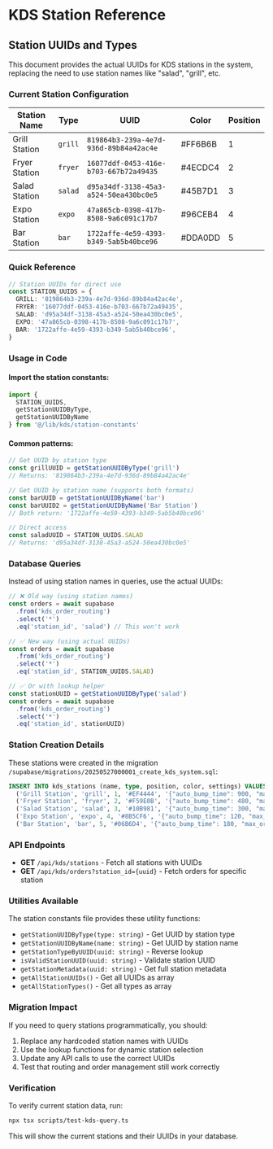 # KDS Station Reference

## Station UUIDs and Types

This document provides the actual UUIDs for KDS stations in the system, replacing the need to use station names like "salad", "grill", etc.

### Current Station Configuration

| Station Name | Type | UUID | Color | Position |
|-------------|------|------|-------|----------|
| Grill Station | `grill` | `819864b3-239a-4e7d-936d-89b84a42ac4e` | #FF6B6B | 1 |
| Fryer Station | `fryer` | `16077ddf-0453-416e-b703-667b72a49435` | #4ECDC4 | 2 |
| Salad Station | `salad` | `d95a34df-3138-45a3-a524-50ea430bc0e5` | #45B7D1 | 3 |
| Expo Station | `expo` | `47a865cb-0398-417b-8508-9a6c091c17b7` | #96CEB4 | 4 |
| Bar Station | `bar` | `1722affe-4e59-4393-b349-5ab5b40bce96` | #DDA0DD | 5 |

### Quick Reference

```typescript
// Station UUIDs for direct use
const STATION_UUIDS = {
  GRILL: '819864b3-239a-4e7d-936d-89b84a42ac4e',
  FRYER: '16077ddf-0453-416e-b703-667b72a49435',
  SALAD: 'd95a34df-3138-45a3-a524-50ea430bc0e5',
  EXPO: '47a865cb-0398-417b-8508-9a6c091c17b7',
  BAR: '1722affe-4e59-4393-b349-5ab5b40bce96',
}
```

### Usage in Code

#### Import the station constants:
```typescript
import { 
  STATION_UUIDS,
  getStationUUIDByType,
  getStationUUIDByName 
} from '@/lib/kds/station-constants'
```

#### Common patterns:

```typescript
// Get UUID by station type
const grillUUID = getStationUUIDByType('grill')
// Returns: '819864b3-239a-4e7d-936d-89b84a42ac4e'

// Get UUID by station name (supports both formats)
const barUUID = getStationUUIDByName('bar')
const barUUID2 = getStationUUIDByName('Bar Station')
// Both return: '1722affe-4e59-4393-b349-5ab5b40bce96'

// Direct access
const saladUUID = STATION_UUIDS.SALAD
// Returns: 'd95a34df-3138-45a3-a524-50ea430bc0e5'
```

### Database Queries

Instead of using station names in queries, use the actual UUIDs:

```typescript
// ❌ Old way (using station names)
const orders = await supabase
  .from('kds_order_routing')
  .select('*')
  .eq('station_id', 'salad') // This won't work

// ✅ New way (using actual UUIDs)
const orders = await supabase
  .from('kds_order_routing')
  .select('*')
  .eq('station_id', STATION_UUIDS.SALAD)

// ✅ Or with lookup helper
const stationUUID = getStationUUIDByType('salad')
const orders = await supabase
  .from('kds_order_routing')
  .select('*')
  .eq('station_id', stationUUID)
```

### Station Creation Details

These stations were created in the migration `/supabase/migrations/20250527000001_create_kds_system.sql`:

```sql
INSERT INTO kds_stations (name, type, position, color, settings) VALUES
  ('Grill Station', 'grill', 1, '#EF4444', '{"auto_bump_time": 900, "max_orders": 12}'),
  ('Fryer Station', 'fryer', 2, '#F59E0B', '{"auto_bump_time": 480, "max_orders": 8}'),
  ('Salad Station', 'salad', 3, '#10B981', '{"auto_bump_time": 300, "max_orders": 15}'),
  ('Expo Station', 'expo', 4, '#8B5CF6', '{"auto_bump_time": 120, "max_orders": 20}'),
  ('Bar Station', 'bar', 5, '#06B6D4', '{"auto_bump_time": 180, "max_orders": 10}');
```

### API Endpoints

- **GET** `/api/kds/stations` - Fetch all stations with UUIDs
- **GET** `/api/kds/orders?station_id={uuid}` - Fetch orders for specific station

### Utilities Available

The station constants file provides these utility functions:

- `getStationUUIDByType(type: string)` - Get UUID by station type
- `getStationUUIDByName(name: string)` - Get UUID by station name  
- `getStationTypeByUUID(uuid: string)` - Reverse lookup
- `isValidStationUUID(uuid: string)` - Validate station UUID
- `getStationMetadata(uuid: string)` - Get full station metadata
- `getAllStationUUIDs()` - Get all UUIDs as array
- `getAllStationTypes()` - Get all types as array

### Migration Impact

If you need to query stations programmatically, you should:

1. Replace any hardcoded station names with UUIDs
2. Use the lookup functions for dynamic station selection
3. Update any API calls to use the correct UUIDs
4. Test that routing and order management still work correctly

### Verification

To verify current station data, run:
```bash
npx tsx scripts/test-kds-query.ts
```

This will show the current stations and their UUIDs in your database.